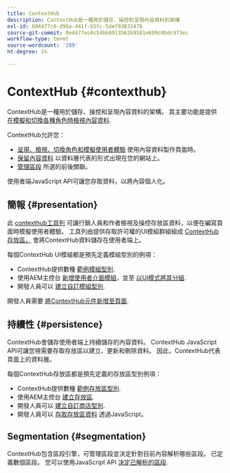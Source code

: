 ```yaml
---
title: ContextHub
description: ContextHub是一種用於儲存、操控和呈現內容資料的架構
exl-id: 604477c6-d96a-441f-b5fc-5def93832478
source-git-commit: 8ed477ec0c54bb0913562b9581e699c0bdc973ec
workflow-type: tm+mt
source-wordcount: '289'
ht-degree: 1%

---
```


# ContextHub {#contexthub}

ContextHub是一種用於儲存、操控和呈現內容資料的架構。 其主要功能是提供 [在模擬和切換各種角色時檢視內容資料](/help/sites-cloud/authoring/personalization/contexthub.md).

ContextHub允許您：

* [呈現、檢視、切換角色和模擬使用者體驗](#presentation) 使用內容資料製作頁面時。
* [保留內容資料](#persistence) 以資料層代表的形式出現在您的網站上。
* [管理區段](#segmentation) 所選的前後關聯。

使用者端JavaScript API可讓您存取資料，以將內容個人化。

## 簡報 {#presentation}

此 [contexthub工具列](/help/sites-cloud/authoring/personalization/contexthub.md) 可讓行銷人員和作者檢視及操控存放區資料，以便在編寫頁面時模擬使用者體驗。 工具列由提供存取許可權的UI模組群組組成 [ContextHub存放區，](#persistence) 會將ContextHub資料儲存在使用者端上。

每個ContextHub UI模組都是預先定義模組型別的例項：

* ContextHub提供數種 [範例模組型別](sample-modules.md).
* 使用AEM主控台 [新增使用者介面模組](configuring-contexthub.md#adding-a-ui-module)，並至 [以UI模式將其分組](configuring-contexthub.md#adding-a-ui-mode).
* 開發人員可以 [建立自訂模組型別](extending-contexthub.md#creating-contexthub-ui-module-types).

開發人員需要 [將ContextHub元件新增至頁面](configuring-contexthub.md).

## 持續性 {#persistence}

ContextHub會儲存使用者端上持續儲存的內容資料。 ContextHub JavaScript API可讓您視需要存取存放區以建立、更新和刪除資料。 因此，ContextHub代表頁面上的資料層。

每個ContextHub存放區都是預先定義的存放區型別例項：

* ContextHub提供數種 [範例存放區型別](sample-stores.md).
* 使用AEM主控台 [建立存放區](configuring-contexthub.md#creating-a-contexthub-store).
* 開發人員可以 [建立自訂商店型別](extending-contexthub.md#creating-custom-store-candidates).
* 開發人員可以 [存取存放區資料](adding-contexthub.md#interacting-with-contexthub-stores) 透過JavaScript。

## Segmentation {#segmentation}

ContextHub包含區段引擎，可管理區段並決定針對目前內容解析哪些區段。 已定義數個區段。 您可以使用JavaScript API [決定已解析的區段](adding-contexthub.md#determining-resolved-contexthub-segments).
